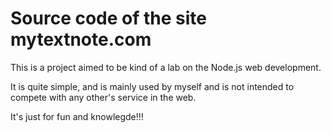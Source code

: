 Source code of the site mytextnote.com
======================================

This is a project aimed to be kind of a lab on the Node.js web development.

It is quite simple, and is mainly used by myself and is not intended to compete with any other's service in the web.

It's just for fun and knowlegde!!!

